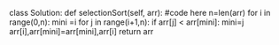 class Solution: 
    def selectionSort(self, arr):
        #code here
        n=len(arr)
        for i in range(0,n):
            mini =i
            for j in range(i+1,n):
                if arr[j] < arr[mini]:
                    mini=j
            arr[i],arr[mini]=arr[mini],arr[i]
        return arr
